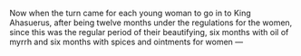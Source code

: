 Now when the turn came for each young woman to go in to King Ahasuerus, after being twelve months under the regulations for the women, since this was the regular period of their beautifying, six months with oil of myrrh and six months with spices and ointments for women —
